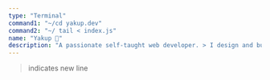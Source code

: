 ```yaml
---
type: "Terminal"
command1: "~/cd yakup.dev"
command2: "~/ tail < index.js"
name: "Yakup 👋" 
description: "A passionate self-taught web developer. > I design and build things for the web. > i use code<br>to create things<br>that benefit others"
---
```


> indicates new line 